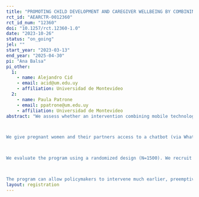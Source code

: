 ```yaml
---
title: "PROMOTING CHILD DEVELOPMENT AND CAREGIVER WELLBEING BY COMBINING TECHNOLOGY AND BEHAVIORAL SCIENCE DURING PREGNANCY AND THE FIRST MONTHS OF LIFE"
rct_id: "AEARCTR-0012360"
rct_id_num: "12360"
doi: "10.1257/rct.12360-1.0"
date: "2023-10-26"
status: "on_going"
jel: ""
start_year: "2023-03-13"
end_year: "2025-04-30"
pi: "Ana Balsa"
pi_other:
  1:
    - name: Alejandro Cid
    - email: acid@um.edu.uy
    - affiliation: Universidad de Montevideo
  2:
    - name: Paula Patrone
    - email: ppatrone@um.edu.uy
    - affiliation: Universidad de Montevideo
abstract: "We assess whether an intervention combining mobile technology and behavioral sciences that reaches out to pregnant women and their partners with timely information, nudges and support strategies, contributes to improve pregnancy, birth outcomes, and childrearing behaviors. Smartphones provide fast, comprehensive and sustainable access to women, and can be easily linked to institutional level data that can help personalize information. Research from behavioral economics suggests that information presented in the right way and at the right time can help reorient parental decisions towards children's fundamental development. 

We give pregnant women and their partners access to a chatbot (via WhatsApp) where they can search for information on pregnancy, birth and positive parenting and where they receive messages that nudge them towards adopting healthy habits, managing emotional health, improving parental competencies, and relying on support networks. The intervention starts at gestation week 12 and ends 24 weeks after birth. 

We evaluate the program using a randomized design (N=1500). We recruit participants from local primary care clinics, both public and private, and randomize them to receive the full treatment (full access to the chatbot and messages) or to receive partial treatment (access to infographs on fetal development by gestation week and to a chatbot with limited information (a listing of local resources and useful telephone numbers).

The program can allow policymakers to intervene much earlier, preemptively, and on a larger scale. We expect it to lead to improved and more equitable pregnancy, birth, and child development outcomes."
layout: registration
---
```


